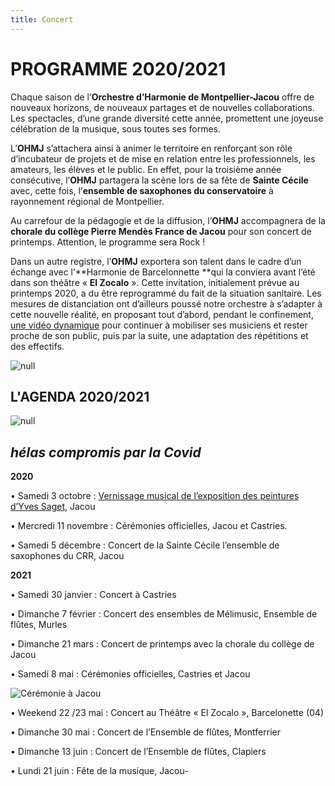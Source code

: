 ```yaml
---
title: Concert
---
```

# PROGRAMME 2020/2021

Chaque  saison  de  l’**Orchestre  d’Harmonie  de  Montpellier-Jacou**  offre  de  nouveaux  horizons,  de nouveaux partages et de nouvelles collaborations. Les spectacles, d’une grande diversité cette année, promettent une joyeuse célébration de la musique, sous toutes ses formes.

L’**OHMJ** s’attachera ainsi à animer le territoire en renforçant son rôle d’incubateur de projets et de mise  en  relation  entre  les  professionnels,  les  amateurs,  les  élèves  et  le  public.  En  effet,  pour  la troisième année consécutive, l’**OHMJ** partagera la scène lors de sa fête de **Sainte Cécile** avec, cette fois, l’**ensemble de saxophones du conservatoire** à rayonnement régional de Montpellier.

Au carrefour de la pédagogie et de la diffusion, l’**OHMJ** accompagnera de la **chorale du collège Pierre Mendès France de Jacou** pour son concert de printemps. Attention, le programme sera Rock !

Dans un autre  registre, l’**OHMJ**  exportera son talent dans le cadre d’un échange avec l’**Harmonie  de Barcelonnette **qui la conviera avant l’été dans son  théâtre « **El Zocalo** ». Cette invitation, initialement prévue au  printemps  2020, a  du être  reprogrammé  du  fait  de la  situation  sanitaire.  Les mesures  de distanciation ont d’ailleurs poussé notre orchestre à s’adapter à cette nouvelle  réalité, en proposant tout d’abord, pendant le confinement, [une vidéo dynamique](https://www.facebook.com/OHMJ34/videos/lohmj-joue-september/706696563425850/) pour continuer à mobiliser ses musiciens et rester proche de son public, puis par la suite, une adaptation des répétitions et des effectifs. 

![null](/images/clip1.jpg)

## L'AGENDA 2020/2021

![null](/images/agenda.jpg)

## _hélas compromis par la Covid_

**2020**

• Samedi 3 octobre : [Vernissage musical de l’exposition des peintures d’Yves Saget](https://www.youtube.com/watch?v=S0EJhp6cH3g), Jacou

 • Mercredi  11 novembre : Cérémonies officielles, Jacou et Castries.

 • Samedi 5 décembre :  Concert de la Sainte Cécile l’ensemble de saxophones du CRR, Jacou

**2021**

 • Samedi 30 janvier :  Concert à Castries

 • Dimanche 7 février : Concert des ensembles de Mélimusic, Ensemble de flûtes, Murles

 • Dimanche 21 mars : Concert de printemps avec la chorale du collège de Jacou

• Samedi 8 mai : Cérémonies officielles, Castries et Jacou

![Cérémonie à Jacou](/images/ceremonie.jpg)

 

 • Weekend 22 /23 mai : Concert au Théâtre « El Zocalo », Barcelonette (04)

 • Dimanche 30 mai : Concert de l’Ensemble de flûtes, Montferrier

 • Dimanche 13 juin :  Concert de l’Ensemble de flûtes, Clapiers

 • Lundi 21 juin : Fête de la musique, Jacou-
